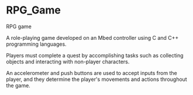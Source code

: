 # RPG_Game
RPG game

A role-playing game developed on an Mbed controller using C and C++ programming languages. 

Players must complete a quest by accomplishing tasks such as collecting objects and interacting with non-player characters.

An accelerometer and push buttons are used to accept inputs from the player, and they determine the player's movements and actions throughout the game.
